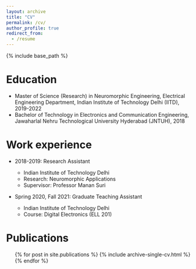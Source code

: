 ```yaml
---
layout: archive
title: "CV"
permalink: /cv/
author_profile: true
redirect_from:
  - /resume
---
```


{% include base_path %}

Education
======
* Master of Science (Research) in Neuromorphic Engineering, Electrical Engineering Department, Indian Institute of Technology Delhi (IITD), 2019-2022
* Bachelor of Technology in Electronics and Communication Engineering, Jawaharlal Nehru Technological University Hyderabad (JNTUH), 2018

Work experience
======
* 2018-2019: Research Assistant
  * Indian Institute of Technology Delhi
  * Research: Neuromorphic Applications
  * Supervisor: Professor Manan Suri
  
* Spring 2020, Fall 2021: Graduate Teaching Assistant
  * Indian Institute of Technology Delhi
  * Course: Digital Electronics (ELL 201)
  
Publications
======
  <ul>{% for post in site.publications %}
    {% include archive-single-cv.html %}
  {% endfor %}</ul>
  
